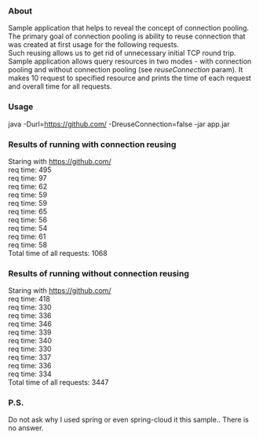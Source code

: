 ### About
Sample application that helps to reveal the concept of connection pooling.<br>
The primary goal of connection pooling is ability to reuse connection that
was created at first usage for the following requests.<br>
Such reusing allows us to get rid of unnecessary initial TCP round trip.<br>
Sample application allows query resources in two modes - with connection pooling
and without connection pooling (see _reuseConnection_ param). It makes 10 request
to specified resource and prints the time of each request and overall time for all requests.

### Usage
java -Durl=https://github.com/ -DreuseConnection=false -jar app.jar

### Results of running with connection reusing
Staring with https://github.com/ <br>
req time: 495<br>
req time: 97<br>
req time: 62<br>
req time: 59<br>
req time: 59<br>
req time: 65<br>
req time: 56<br>
req time: 54<br>
req time: 61<br>
req time: 58<br>
Total time of all requests: 1068<br>

### Results of running without connection reusing
Staring with https://github.com/ <br>
req time: 418<br>
req time: 330<br>
req time: 336<br>
req time: 346<br>
req time: 339<br>
req time: 340<br>
req time: 330<br>
req time: 337<br>
req time: 336<br>
req time: 334<br>
Total time of all requests: 3447<br>

### P.S.
Do not ask why I used spring or even spring-cloud it this sample.. There is no answer.
